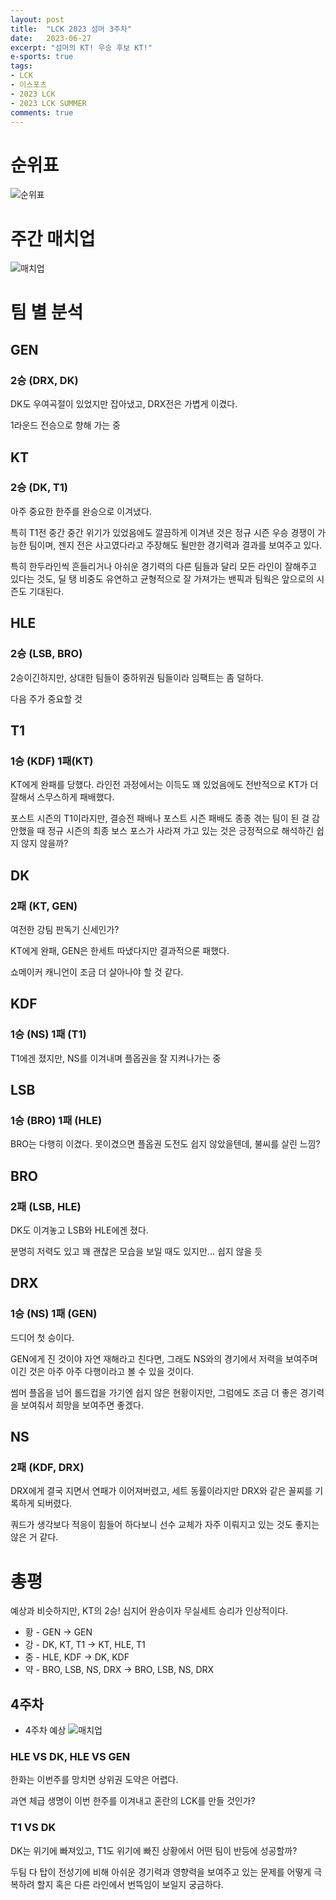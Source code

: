 ```yaml
---
layout: post
title:  "LCK 2023 섬머 3주차"
date:   2023-06-27
excerpt: "섬머의 KT! 우승 후보 KT!"
e-sports: true
tags:
- LCK
- 이스포츠
- 2023 LCK
- 2023 LCK SUMMER
comments: true
---
```


# 순위표

![순위표](../img/2023/lck/summer_week3.jpg)

# 주간 매치업

![매치업](../img/2023/lck/summer_week3_matchup.png)

# 팀 별 분석

## GEN

### 2승 (DRX, DK)

DK도 우여곡절이 있었지만 잡아냈고, DRX전은 가볍게 이겼다.

1라운드 전승으로 향해 가는 중

## KT

### 2승 (DK, T1)

아주 중요한 한주를 완승으로 이겨냈다.

특히 T1전 중간 중간 위기가 있었음에도 깔끔하게 이겨낸 것은 정규 시즌 우승 경쟁이 가능한 팀이며, 젠지 전은 사고였다라고 주장해도 될만한 경기력과 결과를 보여주고 있다.

특히 한두라인씩 흔들리거나 아쉬운 경기력의 다른 팀들과 달리 모든 라인이 잘해주고 있다는 것도, 딜 탱 비중도 유연하고 균형적으로 잘 가져가는 밴픽과 팀웍은 앞으로의 시즌도 기대된다.

## HLE

### 2승 (LSB, BRO)

2승이긴하지만, 상대한 팀들이 중하위권 팀들이라 임팩트는 좀 덜하다.

다음 주가 중요할 것

## T1

### 1승 (KDF) 1패(KT)

KT에게 완패를 당했다. 라인전 과정에서는 이득도 꽤 있었음에도 전반적으로 KT가 더 잘해서 스무스하게 패배했다.

포스트 시즌의 T1이라지만, 결승전 패배나 포스트 시즌 패배도 종종 겪는 팀이 된 걸 감안했을 때 정규 시즌의 최종 보스 포스가 사라져 가고 있는 것은 긍정적으로 해석하긴 쉽지 않지 않을까?

## DK

### 2패 (KT, GEN)

여전한 강팀 판독기 신세인가?

KT에게 완패, GEN은 한세트 따냈다지만 결과적으론 패했다.

쇼메이커 캐니언이 조금 더 살아나야 할 것 같다.

## KDF

### 1승 (NS) 1패 (T1)

T1에겐 졌지만, NS를 이겨내며 플옵권을 잘 지켜나가는 중

## LSB

### 1승 (BRO) 1패 (HLE)

BRO는 다행히 이겼다. 못이겼으면 플옵권 도전도 쉽지 않았을텐데, 불씨를 살린 느낌?

## BRO

### 2패 (LSB, HLE)

DK도 이겨놓고 LSB와 HLE에겐 졌다.

분명히 저력도 있고 꽤 괜찮은 모습을 보일 때도 있지만... 쉽지 않을 듯

## DRX

### 1승 (NS) 1패 (GEN)

드디어 첫 승이다.

GEN에게 진 것이야 자연 재해라고 친다면, 그래도 NS와의 경기에서 저력을 보여주며 이긴 것은 아주 아주 다행이라고 볼 수 있을 것이다.

썸머 플옵을 넘어 롤드컵을 가기엔 쉽지 않은 현황이지만, 그럼에도 조금 더 좋은 경기력을 보여줘서 희망을 보여주면 좋겠다.

## NS

### 2패 (KDF, DRX)

DRX에게 결국 지면서 연패가 이어져버렸고, 세트 동률이라지만 DRX와 같은 꼴찌를 기록하게 되버렸다.

쿼드가 생각보다 적응이 힘들어 하다보니 선수 교체가 자주 이뤄지고 있는 것도 좋지는 않은 거 같다.


# 총평

예상과 비슷하지만, KT의 2승! 심지어 완승이자 무실세트 승리가 인상적이다.

* 황 - GEN -> GEN
* 강 - DK, KT, T1 -> KT, HLE, T1
* 중 - HLE, KDF -> DK, KDF
* 약 - BRO, LSB, NS, DRX -> BRO, LSB, NS, DRX


## 4주차

* 4주차 예상
    ![매치업](../img/2023/lck/summer_week4_matchup.png)

### HLE VS DK, HLE VS GEN

한화는 이번주를 망치면 상위권 도약은 어렵다.

과연 체급 생명이 이번 한주를 이겨내고 혼란의 LCK를 만들 것인가?

### T1 VS DK

DK는 위기에 빠져있고, T1도 위기에 빠진 상황에서 어떤 팀이 반등에 성공할까?

두팀 다 탑이 전성기에 비해 아쉬운 경기력과 영향력을 보여주고 있는 문제를 어떻게 극복하려 할지 혹은 다른 라인에서 번뜩임이 보일지 궁금하다.